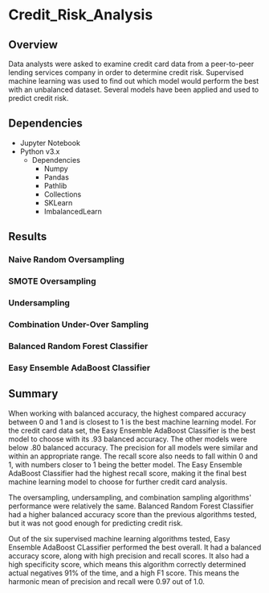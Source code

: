# Credit_Risk_Analysis

## Overview
Data analysts were asked to examine credit card data from a peer-to-peer lending services company in order to determine credit risk. Supervised machine learning was used to find out which model would perform the best with an unbalanced dataset. Several models have been applied and used to predict credit risk.

## Dependencies
- Jupyter Notebook
- Python v3.x
  -  Dependencies
      -  Numpy
      -  Pandas
      -  Pathlib
      -  Collections
      -  SKLearn
      -  ImbalancedLearn

## Results

### Naive Random Oversampling



### SMOTE Oversampling



### Undersampling


### Combination Under-Over Sampling



### Balanced Random Forest Classifier


### Easy Ensemble AdaBoost Classifier



## Summary

When working with balanced accuracy, the highest compared accuracy between 0 and 1 and is closest to 1 is the best machine learning model. For the credit card data set, the Easy Ensemble AdaBoost Classifier is the best model to choose with its .93 balanced accuracy. The other models were below .80 balanced accuracy. The precision for all models were similar and within an appropriate range. The recall score also needs to fall within 0 and 1, with numbers closer to 1 being the better model. The Easy Ensemble AdaBoost Classifier had the highest recall score, making it the final best machine learning model to choose for further credit card analysis.


The oversampling, undersampling, and combination sampling algorithms' performance were relatively the same. Balanced Random Forest Classifier had a higher balanced accuracy score than the previous algorithms tested, but it was not good enough for predicting credit risk.

Out of the six supervised machine learning algorithms tested, Easy Ensemble AdaBoost CLassifier performed the best overall.  It had a balanced accuracy score, along with high precision and recall scores.  It also had a high specificity score, which means this algorithm correctly determined actual negatives 91% of the time, and a high F1 score.  This means the harmonic mean of precision and recall were 0.97 out of 1.0.